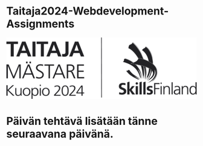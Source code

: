 # Taitaja2024-Webdevelopment-Assignments

<img src="https://github.com/SakkyTT/Taitaja2024-Electrical-Installations-406-Assignments/blob/main/Taitaja-logo-Kuopio2024-vaaka_png.png" alt="Project Logo">
<h1>Päivän tehtävä lisätään tänne seuraavana päivänä.</h1>
